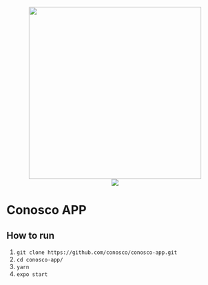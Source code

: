 <p align="center"> <img src="https://raw.githubusercontent.com/conosco/docs/master/_media/bg.png" width="auto" height="400" /> 
<br> 
<a href="https://codeclimate.com/github/conosco/conosco-app/maintainability"><img src="https://api.codeclimate.com/v1/badges/6e1e194eca686f7281de/maintainability" /></a>
  
# Conosco APP

## How to run

1. ```git clone https://github.com/conosco/conosco-app.git```
2. ```cd conosco-app/```
3. ```yarn```
4. ```expo start```
